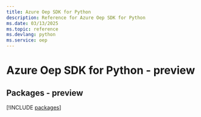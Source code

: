 ```yaml
---
title: Azure Oep SDK for Python
description: Reference for Azure Oep SDK for Python
ms.date: 03/13/2025
ms.topic: reference
ms.devlang: python
ms.service: oep
---
```

# Azure Oep SDK for Python - preview
## Packages - preview
[!INCLUDE [packages](oep-index.md)]
